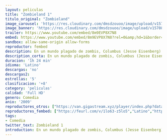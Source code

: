```yaml
---
layout: peliculas
title: "Zombieland 1"
titulo_original: "Zombieland"
image_carousel: 'https://res.cloudinary.com/dmsdzouoo/image/upload/v1570849172/zombieland-min_nohoa2.jpg'
image_banner: 'https://res.cloudinary.com/dmsdzouoo/image/upload/v1570849173/zombieland-2-1-min_dticoz.jpg'
trailer: https://www.youtube.com/embed/8m9EVP8X7N8
embed: https://www.youtube.com/embed/8m9EVP8X7N8?rel=0&amp;hd=1&border=0&wmode=opaque&enablejsapi=1&modestbranding=1&controls=1&showinfo=1
sandbox: allow-same-origin allow-forms
reproductor: fembed
description: En un mundo plagado de zombis, Columbus (Jesse Eisenberg) es un joven que vive aterrorizado. Pero precisamente el miedo y la cobardía le han permitido sobrevivir. Un día conoce a Tallahassse (Woody Harrelson), un gamberro cazazombies cuyo único deseo en la vida es lograr el último Twinkie (dulce americano) de la tierra. Cuando ambos conocen a Wichita (Emma Stone) y a Little Rock (Abigail Breslin), que también sobreviven al caos como pueden, tendrán que elegir entre confiar en ellos o sucumbir ante los zombies.
description_corta: En un mundo plagado de zombis, Columbus (Jesse Eisenberg) es un joven que vive aterrorizado. Pero precisamente el miedo y la cobardía le han permitido sobrevivir. Un día conoce a Tallahassse (Woody Harrelson), un gamberro cazazombies cuyo único deseo en..
duracion: '1h 24 min'
idioma: 'Latino'
descargas: 'no'
descargas2:
estrellas: '5'
clasificacion: '+8'
category: 'peliculas'
calidad: 'Full HD'
genero: Comedia
anio: '2009'
reproductores_otros: ["https://van.gigastream.xyz/player/index.php?data=757b505cfd34c64c85ca5b5690ee5293","Latino","https://streampelis.info/public/dist/index.html?id=ce2a54082d44038240edcfffa85f518b","Latino","https://www.zembed.to/public/dist/asteroid.html?id=14600a0b5f3339b11ca065a0e1eacd93&title=Zombieland","Latino","https://gdriveplayer.co/embed2.php?link=3YxEV11YSJ86u7trSmG6VQWmp8UZxYoMbe14AwmFGFiLKbrjWgAiWwM58IrVyAb3nDpaYS2F2%252FeE1AKwznW5J%252F3FaR3Rfo%252B%252BgtlFtr%252Fe3cSMC3QXFlPXxXaCELwwaOeogsT%252BoY%252B4n4Y0UyqqW8iRyKkiUVBFl51ObwfzAzoBuKagPC4%252B40yZ5%252Btpp0GPVuCGkmlkspbTpNuxQdnheQu5iq","Latino","https://api.cuevana3.io/stream/index.php?file=ek5lbm9xYWNrS0xYMTZLa2xNbkdvY3ZTb3BtZng4TGp6ZFpobGFMUGtOalJ5S1dUbjhhTzJOTFhuS2FzajVPcG1acGthV0hEMGVQWDA2S21ZY1hRNEpQWHAyTmtsNWVtblp1U2ZuUzJ3THVva2FDaVp3PT0","Latino","https://movcloud.net/embed/ro-tw2lrAiKK","Latino"]
reproductores_fembed: ["https://feurl.com/v/1lo63-z5lo5","Latino","https://feurl.com/v/e2j76h-0107qk7r","Latino"]
tags:
- Comedia
twitter_text: Zombieland 1
introduction: En un mundo plagado de zombis, Columbus (Jesse Eisenberg) es un joven que vive aterrorizado. Pero precisamente el miedo y la cobardía le han permitido sobrevivir. Un día conoce a Tallahassse (Woody Harrelson), un gamberro cazazombies cuyo único deseo en..
---
```



 







